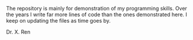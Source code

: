 The repository is mainly for demonstration of my programming skills. Over the years I write far more lines of code than the ones demonstrated here. I keep on updating the files as time goes by.

Dr. X. Ren
